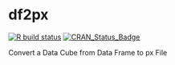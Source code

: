 # df2px

[![R build status](https://github.com/gibonet/df2px/workflows/R-CMD-check/badge.svg)](https://github.com/gibonet/df2px/actions)
[![CRAN\_Status\_Badge](http://www.r-pkg.org/badges/version/df2px)](http://cran.r-project.org/package=df2px)


Convert a Data Cube from Data Frame to px File
